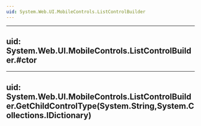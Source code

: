 ```yaml
---
uid: System.Web.UI.MobileControls.ListControlBuilder
---
```


---
uid: System.Web.UI.MobileControls.ListControlBuilder.#ctor
---

---
uid: System.Web.UI.MobileControls.ListControlBuilder.GetChildControlType(System.String,System.Collections.IDictionary)
---
